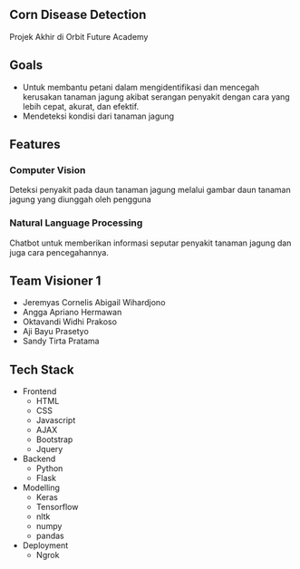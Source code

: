 ## Corn Disease Detection
Projek Akhir di Orbit Future Academy

## Goals
* Untuk membantu petani dalam mengidentifikasi dan mencegah kerusakan tanaman jagung akibat serangan penyakit dengan cara yang lebih cepat, akurat, dan efektif.
* Mendeteksi kondisi dari tanaman jagung

## Features
### Computer Vision
Deteksi penyakit pada daun tanaman jagung melalui gambar daun tanaman jagung yang diunggah oleh pengguna

### Natural Language Processing
Chatbot untuk memberikan informasi seputar penyakit tanaman jagung dan juga cara pencegahannya.

## Team Visioner 1
* Jeremyas Cornelis Abigail Wihardjono
* Angga Apriano Hermawan
* Oktavandi Widhi Prakoso
* Aji Bayu Prasetyo
* Sandy Tirta Pratama

## Tech Stack
* Frontend
    * HTML
    * CSS
    * Javascript
    * AJAX
    * Bootstrap
    * Jquery
* Backend
    * Python
    * Flask
* Modelling
    * Keras
    * Tensorflow
    * nltk
    * numpy
    * pandas
* Deployment
    * Ngrok